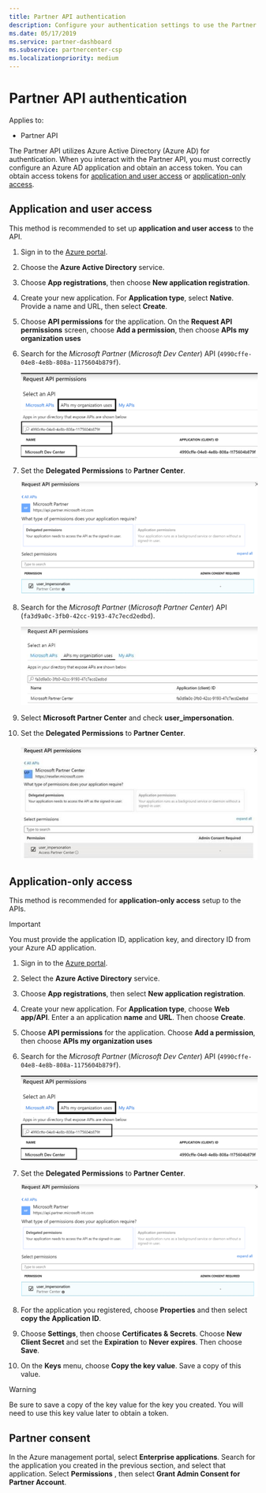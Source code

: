 ```yaml
---
title: Partner API authentication
description: Configure your authentication settings to use the Partner API with Azure AD for authentication.
ms.date: 05/17/2019
ms.service: partner-dashboard
ms.subservice: partnercenter-csp
ms.localizationpriority: medium
---
```


# Partner API authentication

Applies to:

- Partner API

The Partner API utilizes Azure Active Directory (Azure AD) for authentication. When you interact with the Partner API, you must correctly configure an Azure AD application and obtain an access token. You can obtain access tokens for [application and user access](#application-and-user-access) or [application-only access](#application-only-access).

## Application and user access

This method is recommended to set up **application and user access** to the API.

1. Sign in to the [Azure portal](https://portal.azure.com/).
2. Choose the **Azure Active Directory** service.
3. Choose **App registrations**, then choose **New application registration**.
4. Create your new application. For **Application type**, select **Native**. Provide a name and URL, then select **Create**.
5. Choose **API permissions** for the application. On the **Request API permissions** screen, choose **Add a permission**, then choose **APIs my organization uses**
6. Search for the *Microsoft Partner* (*Microsoft Dev Center*) API (`4990cffe-04e8-4e8b-808a-1175604b879f`).

    ![Screenshot of Request API permissions screen with a search for the Microsoft Partner API](../images/SearchGatewayApi.png)

7. Set the **Delegated Permissions** to **Partner Center**.

    ![Screenshot of delegated permissions configuration screen for the Microsoft Partner API](../images/SelectUserPermission.png)
    
8. Search for the *Microsoft Partner* (*Microsoft Partner Center*) API (`fa3d9a0c-3fb0-42cc-9193-47c7ecd2edbd`).

    ![Screenshot of Request API permissions screen with a search for the Microsoft Partner Center API](../images/SearchPCApi.png)
    
9. Select **Microsoft Partner Center** and check **user_impersonation**.

10. Set the **Delegated Permissions** to **Partner Center**.

    ![Screenshot of delegated permissions configuration screen for the Microsoft Partner Center API](../images/SelectPCUserPermission.png)

## Application-only access

This method is recommended for **application-only access** setup to the APIs.

> [!IMPORTANT]
> You must provide the application ID, application key, and directory ID from your Azure AD application.

1. Sign in to the [Azure portal](https://portal.azure.com/).
2. Select the **Azure Active Directory** service.
3. Choose **App registrations**, then select **New application registration**.
4. Create your new application. For **Application type**, choose **Web app/API**. Enter a an application **name** and **URL**. Then choose **Create**.
5. Choose **API permissions** for the application. Choose **Add a permission**, then choose **APIs my organization uses**
6. Search for the *Microsoft Partner* (*Microsoft Dev Center*) API (`4990cffe-04e8-4e8b-808a-1175604b879f`).

    ![Screenshot of Request API permissions screen with a search for the Microsoft Partner API](../images/SearchGatewayApi.png)

7. Set the **Delegated Permissions** to **Partner Center**.

    ![Screenshot of delegated permissions configuration screen for the Microsoft Partner API](../images/SelectUserPermission.png)

8. For the application you registered, choose **Properties** and then select **copy the Application ID**.
9. Choose **Settings**, then choose **Certificates & Secrets**. Choose **New Client Secret** and set the **Expiration**  to **Never expires**. Then choose **Save**.
10. On the **Keys** menu, choose **Copy the key value**. Save a copy of this value.

> [!WARNING]
> Be sure to save a copy of the key value for the key you created. You will need to use this key value later to obtain a token.

## Partner consent

In the Azure management portal, select **Enterprise applications**. Search for the application you created in the previous section, and select that application. Select **Permissions** , then select **Grant Admin Consent for Partner Account**.
